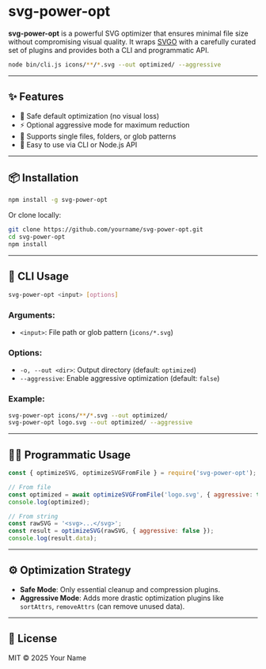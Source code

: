 # svg-power-opt

**svg-power-opt** is a powerful SVG optimizer that ensures minimal file size without compromising visual quality. It wraps [SVGO](https://github.com/svg/svgo) with a carefully curated set of plugins and provides both a CLI and programmatic API.


```bash
node bin/cli.js icons/**/*.svg --out optimized/ --aggressive
```

---

## ✨ Features

- 🔧 Safe default optimization (no visual loss)
- ⚡ Optional aggressive mode for maximum reduction
- 📁 Supports single files, folders, or glob patterns
- 🧰 Easy to use via CLI or Node.js API

---

## 📦 Installation

```bash
npm install -g svg-power-opt
```

Or clone locally:

```bash
git clone https://github.com/yourname/svg-power-opt.git
cd svg-power-opt
npm install
```

---

## 🚀 CLI Usage

```bash
svg-power-opt <input> [options]
```

### Arguments:
- `<input>`: File path or glob pattern (`icons/*.svg`)

### Options:
- `-o, --out <dir>`: Output directory (default: `optimized`)
- `--aggressive`: Enable aggressive optimization (default: `false`)

### Example:

```bash
svg-power-opt icons/**/*.svg --out optimized/
svg-power-opt logo.svg --out optimized/ --aggressive
```

---

## 🧑‍💻 Programmatic Usage

```js
const { optimizeSVG, optimizeSVGFromFile } = require('svg-power-opt');

// From file
const optimized = await optimizeSVGFromFile('logo.svg', { aggressive: true });
console.log(optimized);

// From string
const rawSVG = '<svg>...</svg>';
const result = optimizeSVG(rawSVG, { aggressive: false });
console.log(result.data);
```

---

## ⚙️ Optimization Strategy

- **Safe Mode**: Only essential cleanup and compression plugins.
- **Aggressive Mode**: Adds more drastic optimization plugins like `sortAttrs`, `removeAttrs` (can remove unused data).

---

## 📄 License

MIT © 2025 Your Name
